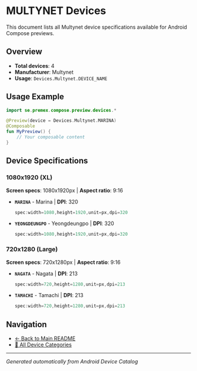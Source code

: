 # MULTYNET Devices

This document lists all Multynet device specifications available for Android Compose previews.

## Overview

- **Total devices**: 4
- **Manufacturer**: Multynet
- **Usage**: `Devices.Multynet.DEVICE_NAME`

## Usage Example

```kotlin
import se.premex.compose.preview.devices.*

@Preview(device = Devices.Multynet.MARINA)
@Composable
fun MyPreview() {
    // Your composable content
}
```

## Device Specifications

### 1080x1920 (XL)

**Screen specs**: 1080x1920px | **Aspect ratio**: 9:16

- **`MARINA`** - Marina | **DPI**: 320
  ```kotlin
  spec:width=1080,height=1920,unit=px,dpi=320
  ```

- **`YEONGDEUNGPO`** - Yeongdeungpo | **DPI**: 320
  ```kotlin
  spec:width=1080,height=1920,unit=px,dpi=320
  ```

### 720x1280 (Large)

**Screen specs**: 720x1280px | **Aspect ratio**: 9:16

- **`NAGATA`** - Nagata | **DPI**: 213
  ```kotlin
  spec:width=720,height=1280,unit=px,dpi=213
  ```

- **`TAMACHI`** - Tamachi | **DPI**: 213
  ```kotlin
  spec:width=720,height=1280,unit=px,dpi=213
  ```

## Navigation

- [← Back to Main README](../../README.md)
- [📱 All Device Categories](../README.md)

---
*Generated automatically from Android Device Catalog*
